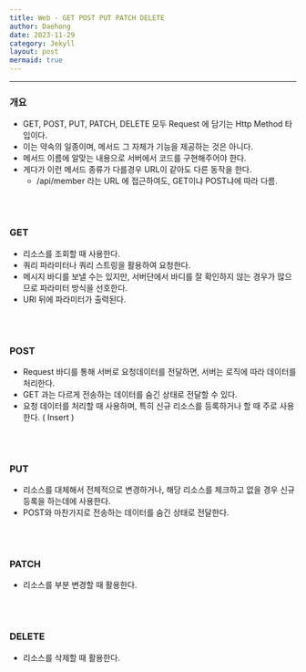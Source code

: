 ```yaml
---
title: Web - GET POST PUT PATCH DELETE
author: Daehong
date: 2023-11-29
category: Jekyll
layout: post
mermaid: true
---
```


<hr>

### 개요
* GET, POST, PUT, PATCH, DELETE 모두 Request 에 담기는 Http Method 타입이다.
* 이는 약속의 일종이며, 메서드 그 자체가 기능을 제공하는 것은 아니다.
* 메서드 이름에 알맞는 내용으로 서버에서 코드를 구현해주어야 한다.
* 게다가 이런 메서드 종류가 다를경우 URL이 같아도 다른 동작을 한다.
	* /api/member 라는 URL 에 접근하여도, GET이냐 POST냐에 따라 다름.
	
<br>
<br>

### GET
* 리소스를 조회할 때 사용한다.
* 쿼리 파라미터나 쿼리 스트링을 활용하여 요청한다.
* 메시지 바디를 보낼 수는 있지만, 서버단에서 바디를 잘 확인하지 않는 경우가 많으므로 파라미터 방식을 선호한다.
* URI 뒤에 파라미터가 출력된다.

<br>
<br>

### POST
* Request 바디를 통해 서버로 요청데이터를 전달하면, 서버는 로직에 따라 데이터를 처리한다.
* GET 과는 다르게 전송하는 데이터를 숨긴 상태로 전달할 수 있다.
* 요청 데이터를 처리할 때 사용하며, 특히 신규 리소스를 등록하거나 할 때 주로 사용한다. ( Insert )

<br>
<br>

### PUT
* 리소스를 대체해서 전체적으로 변경하거나, 해당 리소스를 체크하고 없을 경우 신규등록을 하는데에 사용한다.
* POST와 마찬가지로 전송하는 데이터를 숨긴 상태로 전달한다.

<br>
<br>

### PATCH
* 리소스를 부분 변경할 때 활용한다.

<br>
<br>

### DELETE
* 리소스를 삭제할 때 활용한다.


<br>
<br>
<br>
<br>
<br>